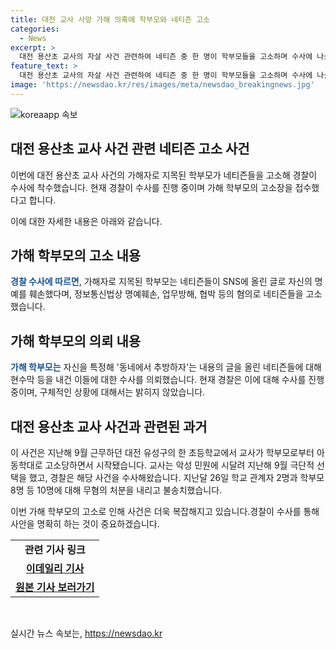 ```yaml
---
title: 대전 교사 사망 가해 의혹에 학부모와 네티즌 고소
categories:
  - News
excerpt: >
  대전 용산초 교사의 자살 사건 관련하여 네티즌 중 한 명이 학부모들을 고소하며 수사에 나섰다. 학부모는 SNS에 자신을 특정하고 협박성 글을 올려 경찰 수사를 요청했다. 교사는 악성 민원으로 고통받다 지난해 자살한 사건으로, 경찰은 학부모 8명과 학교 관계자 2명 등 10명에 대해 무혐의 처분을 내렸다. 현재 경찰은 고소장을 접수하고 수사 중이지만 구체적인 상황은 알려지지 않았다. A씨의 행동은 논란을 더해가는 상황에서 또 다른 분위기를 만들어냈다. (150자)
feature_text: >
  대전 용산초 교사의 자살 사건 관련하여 네티즌 중 한 명이 학부모들을 고소하며 수사에 나섰다. 학부모는 SNS에 자신을 특정하고 협박성 글을 올려 경찰 수사를 요청했다. 교사는 악성 민원으로 고통받다 지난해 자살한 사건으로, 경찰은 학부모 8명과 학교 관계자 2명 등 10명에 대해 무혐의 처분을 내렸다. 현재 경찰은 고소장을 접수하고 수사 중이지만 구체적인 상황은 알려지지 않았다. A씨의 행동은 논란을 더해가는 상황에서 또 다른 분위기를 만들어냈다. (150자)
image: 'https://newsdao.kr/res/images/meta/newsdao_breakingnews.jpg'
---
```


<p><img src="https://newsdao.kr/res/images/meta/newsdao_breakingnews.jpg" alt="koreaapp 속보" /></p>

<h2 data-ke-size="size26">대전 용산초 교사 사건 관련 네티즌 고소 사건</h2>

<p>이번에 대전 용산초 교사 사건의 가해자로 지목된 학부모가 네티즌들을 고소해 경찰이 수사에 착수했습니다. 현재 경찰이 수사를 진행 중이며 가해 학부모의 고소장을 접수했다고 합니다.</p>

<p data-ke-size="size16">이에 대한 자세한 내용은 아래와 같습니다.</p>

<h2 data-ke-size="size24">가해 학부모의 고소 내용</h2>

<p><b><span style="color: #1a5490;">경찰 수사에 따르면</span></b>, 가해자로 지목된 학부모는 네티즌들이 SNS에 올린 글로 자신의 명예를 훼손했다며, 정보통신법상 명예훼손, 업무방해, 협박 등의 혐의로 네티즌들을 고소했습니다.</p>

<h2 data-ke-size="size24">가해 학부모의 의뢰 내용</h2>

<p><b><span style="color: #1a5490;">가해 학부모는</span></b> 자신을 특정해 '동네에서 추방하자'는 내용의 글을 올린 네티즌들에 대해 현수막 등을 내건 이들에 대한 수사를 의뢰했습니다. 현재 경찰은 이에 대해 수사를 진행 중이며, 구체적인 상황에 대해서는 밝히지 않았습니다.</p>

<h2 data-ke-size="size24">대전 용산초 교사 사건과 관련된 과거</h2>

<p>이 사건은 지난해 9월 근무하던 대전 유성구의 한 초등학교에서 교사가 학부모로부터 아동학대로 고소당하면서 시작됐습니다. 교사는 악성 민원에 시달려 지난해 9월 극단적 선택을 했고, 경찰은 해당 사건을 수사해왔습니다. 지난달 26일 학교 관계자 2명과 학부모 8명 등 10명에 대해 무혐의 처분을 내리고 불송치했습니다.</p>

<p>이번 가해 학부모의 고소로 인해 사건은 더욱 복잡해지고 있습니다.경찰이 수사를 통해 사안을 명확히 하는 것이 중요하겠습니다.</p>

<table>
  <tr>
    <td style="text-align: center; height: 17px;"><b>관련 기사 링크</b></td>
  </tr>
  <tr>
    <td style="text-align: center; height: 17px;"><a href="https://www.edaily.co.kr/news/read?newsId=01590246628909112&mediaCodeNo=257"><b>이데일리 기사</b></a></td>
  </tr>
  <tr>
    <td style="text-align: center; height: 17px;"><a href="https://www.edaily.co.kr/news/read?newsId=01590246628909112&mediaCodeNo=257"><b>원본 기사 보러가기</b></a></td>
  </tr>
</table>

<p data-ke-size="size16">&nbsp;</p>
실시간 뉴스 속보는, <a href="https://newsdao.kr" rel="dofollow">https://newsdao.kr</a>


